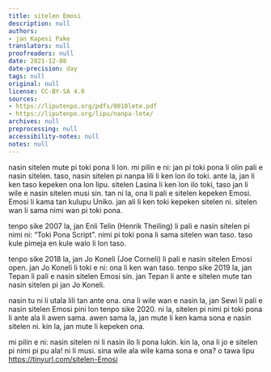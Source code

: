 ```yaml
---
title: sitelen Emosi
description: null
authors:
- jan Kapesi Pake
translators: null
proofreaders: null
date: 2021-12-08
date-precision: day
tags: null
original: null
license: CC-BY-SA 4.0
sources:
- https://liputenpo.org/pdfs/0010lete.pdf
- https://liputenpo.org/lipu/nanpa-lete/
archives: null
preprocessing: null
accessibility-notes: null
notes: null
---
```


nasin sitelen mute pi toki pona li lon. mi pilin e ni: jan pi toki pona li olin pali e nasin sitelen. taso, nasin sitelen pi nanpa lili li ken lon ilo toki. ante la, jan li ken taso kepeken ona lon lipu. sitelen Lasina li ken lon ilo toki, taso jan li wile e nasin sitelen musi sin. tan ni la, ona li pali e sitelen kepeken Emosi. Emosi li kama tan kulupu Uniko. jan ali li ken toki kepeken sitelen ni. sitelen wan li sama nimi wan pi toki pona.

tenpo sike 2007 la, jan Enli Telin (Henrik Theiling) li pali e nasin sitelen pi nimi ni: “Toki Pona Script”. nimi pi toki pona li sama sitelen wan taso. taso kule pimeja en kule walo li lon taso.

tenpo sike 2018 la, jan Jo Koneli (Joe Corneli) li pali e nasin sitelen Emosi open. jan Jo Koneli li toki e ni: ona li ken wan taso. tenpo sike 2019 la, jan Tepan li pali e nasin sitelen Emosi sin. jan Tepan li ante e sitelen mute tan nasin sitelen pi jan Jo Koneli.

nasin tu ni li utala lili tan ante ona. ona li wile wan e nasin la, jan Sewi li pali e nasin sitelen Emosi pini lon tenpo sike 2020. ni la, sitelen pi nimi pi toki pona li ante ala li awen sama. awen sama la, jan mute li ken kama sona e nasin sitelen ni. kin la, jan mute li kepeken ona.

mi pilin e ni: nasin sitelen ni li nasin ilo li pona lukin. kin la, ona li jo e sitelen pi nimi pi pu ala! ni li musi. sina wile ala wile kama sona e ona? o tawa lipu https://tinyurl.com/sitelen-Emosi